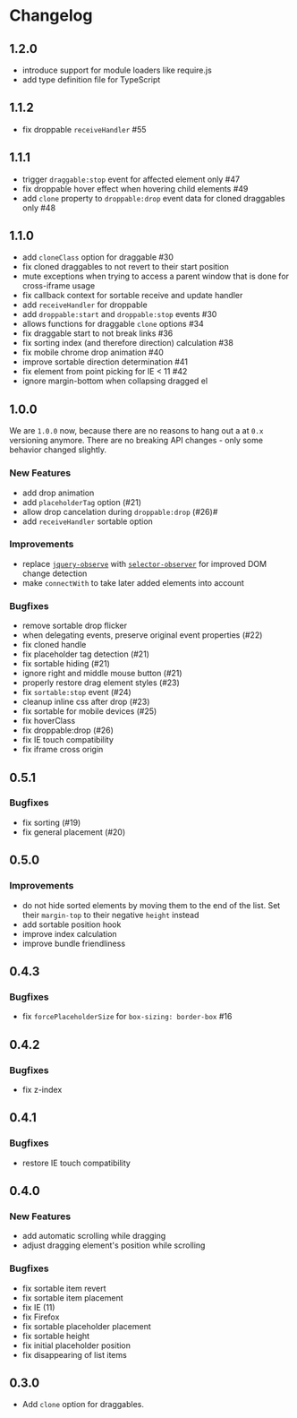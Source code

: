 # Changelog

## 1.2.0

- introduce support for module loaders like require.js
- add type definition file for TypeScript

## 1.1.2

- fix droppable `receiveHandler` #55

## 1.1.1

- trigger `draggable:stop` event for affected element only #47
- fix droppable hover effect when hovering child elements #49
- add `clone` property to `droppable:drop` event data for cloned draggables only #48

## 1.1.0

- add `cloneClass` option for draggable #30
- fix cloned draggables to not revert to their start position
- mute exceptions when trying to access a parent window that is done for cross-iframe usage
- fix callback context for sortable receive and update handler
- add `receiveHandler` for droppable
- add `droppable:start` and `droppable:stop` events #30
- allows functions for draggable `clone` options #34
- fix draggable start to not break links #36
- fix sorting index (and therefore direction) calculation #38
- fix mobile chrome drop animation #40
- improve sortable direction determination #41
- fix element from point picking for IE < 11 #42
- ignore margin-bottom when collapsing dragged el

## 1.0.0

We are `1.0.0` now, because there are no reasons to hang out a at `0.x` versioning anymore. There are no breaking API changes - only some behavior changed slightly.

### New Features

- add drop animation
- add `placeholderTag` option (#21)
- allow drop cancelation during `droppable:drop` (#26)#
- add `receiveHandler` sortable option

### Improvements

- replace [`jquery-observe`](https://github.com/rkusa/jquery-observe) with [`selector-observer`](https://github.com/rkusa/selector-observer) for improved DOM change detection
- make `connectWith` to take later added elements into account

### Bugfixes

- remove sortable drop flicker
- when delegating events, preserve original event properties (#22)
- fix cloned handle
- fix placeholder tag detection (#21)
- fix sortable hiding (#21)
- ignore right and middle mouse button (#21)
- properly restore drag element styles (#23)
- fix `sortable:stop` event (#24)
- cleanup inline css after drop (#23)
- fix sortable for mobile devices (#25)
- fix hoverClass
- fix droppable:drop (#26)
- fix IE touch compatibility
- fix iframe cross origin

## 0.5.1

### Bugfixes

- fix sorting (#19)
- fix general placement (#20)

## 0.5.0

### Improvements

- do not hide sorted elements by moving them to the end of the list. Set their `margin-top` to their negative `height` instead
- add sortable position hook
- improve index calculation
- improve bundle friendliness

## 0.4.3

### Bugfixes

- fix `forcePlaceholderSize` for `box-sizing: border-box` #16

## 0.4.2

### Bugfixes

- fix z-index

## 0.4.1

### Bugfixes

- restore IE touch compatibility

## 0.4.0

### New Features

- add automatic scrolling while dragging
- adjust dragging element's position while scrolling

### Bugfixes

- fix sortable item revert
- fix sortable item placement
- fix IE (11)
- fix Firefox
- fix sortable placeholder placement
- fix sortable height
- fix initial placeholder position
- fix disappearing of list items

## 0.3.0

- Add `clone` option for draggables.
